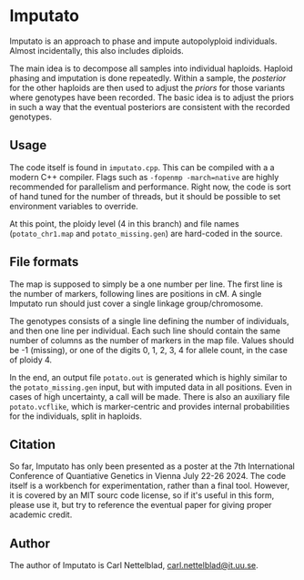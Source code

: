 # Imputato

Imputato is an approach to phase and impute autopolyploid individuals. Almost incidentally, this also includes diploids.

The main idea is to decompose all samples into individual haploids. Haploid phasing and imputation is done repeatedly.
Within a sample, the *posterior* for the other haploids are then used to adjust the *priors* for those variants
where genotypes have been recorded. The basic idea is to adjust the priors in such a way that the eventual posteriors
are consistent with the recorded genotypes.

## Usage
The code itself is found in `imputato.cpp`. This can be compiled with a a modern C++ compiler. Flags such as
`-fopenmp -march=native` are highly recommended for parallelism and performance. Right now, the code is sort of hand tuned
for the number of threads, but it should be possible to set environment variables to override.

At this point, the ploidy level (4 in this branch) and file names (`potato_chr1.map` and `potato_missing.gen`) are hard-coded
in the source.

## File formats
The map is supposed to simply be a one number per line. The first line is the number of markers, following lines are positions
in cM. A single Imputato run should just cover a single linkage group/chromosome.

The genotypes consists of a single line defining the number of individuals, and then one line per individual. Each such
line should contain the same number of columns as the number of markers in the map file. Values should be -1 (missing), or
one of the digits 0, 1, 2, 3, 4 for allele count, in the case of ploidy 4.

In the end, an output file `potato.out` is generated which is highly similar to the `potato_missing.gen` input, but with
imputed data in all positions. Even in cases of high uncertainty, a call will be made. There is also an auxiliary file
`potato.vcflike`, which is marker-centric and provides internal probabilities for the individuals, split in haploids.

## Citation
So far, Imputato has only been presented as a poster at the 7th International Conference of Quantiative Genetics in Vienna
July 22-26 2024. The code itself is a workbench for experimentation, rather than a final tool. However, it is covered by
an MIT sourc code license, so if it's useful in this form, please use it, but try to reference the eventual paper for giving
proper academic credit.

## Author
The author of Imputato is Carl Nettelblad, carl.nettelblad@it.uu.se.


